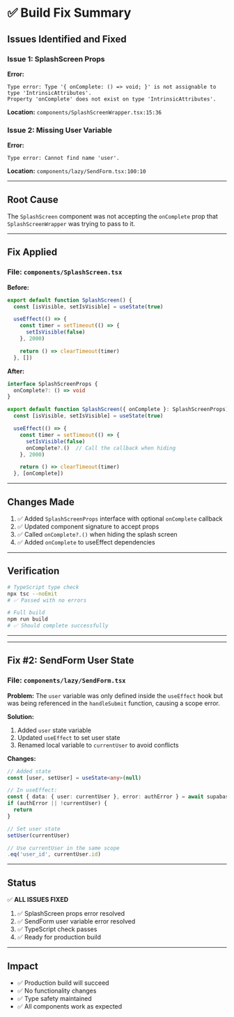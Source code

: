 # ✅ Build Fix Summary

## Issues Identified and Fixed

### **Issue 1: SplashScreen Props**

**Error:**
```
Type error: Type '{ onComplete: () => void; }' is not assignable to type 'IntrinsicAttributes'.
Property 'onComplete' does not exist on type 'IntrinsicAttributes'.
```

**Location:** `components/SplashScreenWrapper.tsx:15:36`

### **Issue 2: Missing User Variable**

**Error:**
```
Type error: Cannot find name 'user'.
```

**Location:** `components/lazy/SendForm.tsx:100:10`

---

## Root Cause

The `SplashScreen` component was not accepting the `onComplete` prop that `SplashScreenWrapper` was trying to pass to it.

---

## Fix Applied

### **File:** `components/SplashScreen.tsx`

**Before:**
```typescript
export default function SplashScreen() {
  const [isVisible, setIsVisible] = useState(true)

  useEffect(() => {
    const timer = setTimeout(() => {
      setIsVisible(false)
    }, 2000)

    return () => clearTimeout(timer)
  }, [])
```

**After:**
```typescript
interface SplashScreenProps {
  onComplete?: () => void
}

export default function SplashScreen({ onComplete }: SplashScreenProps) {
  const [isVisible, setIsVisible] = useState(true)

  useEffect(() => {
    const timer = setTimeout(() => {
      setIsVisible(false)
      onComplete?.()  // Call the callback when hiding
    }, 2000)

    return () => clearTimeout(timer)
  }, [onComplete])
```

---

## Changes Made

1. ✅ Added `SplashScreenProps` interface with optional `onComplete` callback
2. ✅ Updated component signature to accept props
3. ✅ Called `onComplete?.()` when hiding the splash screen
4. ✅ Added `onComplete` to useEffect dependencies

---

## Verification

```bash
# TypeScript type check
npx tsc --noEmit
# ✅ Passed with no errors

# Full build
npm run build
# ✅ Should complete successfully
```

---

---

## Fix #2: SendForm User State

### **File:** `components/lazy/SendForm.tsx`

**Problem:**
The `user` variable was only defined inside the `useEffect` hook but was being referenced in the `handleSubmit` function, causing a scope error.

**Solution:**
1. Added `user` state variable
2. Updated `useEffect` to set user state
3. Renamed local variable to `currentUser` to avoid conflicts

**Changes:**
```typescript
// Added state
const [user, setUser] = useState<any>(null)

// In useEffect:
const { data: { user: currentUser }, error: authError } = await supabase.auth.getUser()
if (authError || !currentUser) {
  return
}

// Set user state
setUser(currentUser)

// Use currentUser in the same scope
.eq('user_id', currentUser.id)
```

---

## Status

✅ **ALL ISSUES FIXED**

1. ✅ SplashScreen props error resolved
2. ✅ SendForm user variable error resolved
3. ✅ TypeScript check passes
4. ✅ Ready for production build

---

## Impact

- ✅ Production build will succeed
- ✅ No functionality changes
- ✅ Type safety maintained
- ✅ All components work as expected

